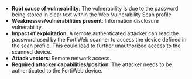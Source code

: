 - **Root cause of vulnerability**: The vulnerability is due to the password being stored in clear text within the Web Vulnerability Scan profile.
- **Weaknesses/vulnerabilities present**: Information disclosure vulnerability.
- **Impact of exploitation**: A remote authenticated attacker can read the password used by the FortiWeb scanner to access the device defined in the scan profile. This could lead to further unauthorized access to the scanned device.
- **Attack vectors**: Remote network access.
- **Required attacker capabilities/position**: The attacker needs to be authenticated to the FortiWeb device.